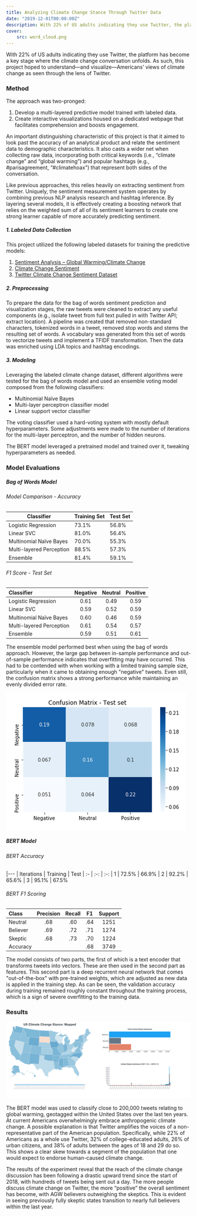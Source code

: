 ```yaml
---
title: Analyzing Climate Change Stance Through Twitter Data
date: "2019-12-01T00:00:00Z"
description: With 22% of US adults indicating they use Twitter, the platform has become a key stage where the climate change conversation unfolds. As such, this project hoped to understand—and visualize—Americans’ views of climate change as seen through the lens of Twitter.
cover:
    src: word_cloud.png
---
```


With 22% of US adults indicating they use Twitter, the platform has become a key stage where the climate change conversation unfolds. As such, this project hoped to understand—and visualize—Americans’ views of climate change as seen through the lens of Twitter.

### Method

The approach was two-pronged:

1. Develop a multi-layered predictive model trained with labeled data.
2. Create interactive visualizations housed on a dedicated webpage that facilitates comprehension and boosts engagement.

An important distinguishing characteristic of this project is that it aimed to look past the accuracy of an analytical product and relate the sentiment data to demographic characteristics. It also casts a wider net when collecting raw data, incorporating both critical keywords (i.e., “climate change” and “global warming”) and popular hashtags (e.g., #parisagreement, “#climatehoax”) that represent both sides of the conversation.

Like previous approaches, this relies heavily on extracting sentiment from Twitter. Uniquely, the sentiment measurement system operates by combining previous NLP analysis research and hashtag inference. By layering several models, it is effectively creating a boosting network that relies on the weighted sum of all of its sentiment learners to create one strong learner capable of more accurately predicting sentiment.

##### 1. Labeled Data Collection

This project utilized the following labeled datasets for training the predictive models:

1. [Sentiment Analysis – Global Warming/Climate Change](https://www.figure-eight.com/data-for-everyone/)
2. [Climate Change Sentiment](https://github.com/edwardcqian/climate_change_sentiment)
3. [Twitter Climate Change Sentiment Dataset](https://www.kaggle.com/edqian/twitter-climate-change-sentiment-dataset)

##### 2. Preprocessing

To prepare the data for the bag of words sentiment prediction and visualization stages, the raw tweets were cleaned to extract any useful components (e.g., isolate tweet from full text pulled in with Twitter API; extract location). A pipeline was created that removed non-standard characters, tokenized words in a tweet, removed stop words and stems the resulting set of words. A vocabulary was generated from this set of words to vectorize tweets and implement a TFIDF transformation. Then the data was enriched using LDA topics and hashtag encodings.

##### 3. Modeling

Leveraging the labeled climate change dataset, different algorithms were tested for the bag of words model and used an ensemble voting model composed from the following classifiers:

* Multinomial Naïve Bayes
* Multi-layer perceptron classifier model
* Linear support vector classifier

The voting classifier used a hard-voting system with mostly default hyperparameters. Some adjustments were made to the number of iterations for the multi-layer perceptron, and the number of hidden neurons.

The BERT model leveraged a pretrained model and trained over it, tweaking hyperparameters as needed.

### Model Evaluations

##### Bag of Words Model

###### Model Comparison - Accuracy

| Classifier                |  Training Set | Test Set  |
| ------------------------- | ------------- | --------- |
| Logistic Regression       | 73.1%         | 56.8%     |
| Linear SVC                |  81.0%        | 56.4%     |
| Multinomial Naïve Bayes   | 70.0%         | 55.3%     |
| Multi-layered Perception  | 88.5%         | 57.3%     |
| Ensemble                  | 81.4%         | 59.1%     |

###### F1 Score - Test Set

| Classifier  |  Negative | Neutral  | Positive |
|:---|:---:|:---:| :---: |
| Logistic Regression  | 0.61 | 0.49  | 0.59 |
| Linear SVC  |  0.59 | 0.52  | 0.59 |
| Multinomial Naïve Bayes  | 0.60  | 0.46  | 0.59 |
| Multi-layered Perception  | 0.61  | 0.54  | 0.57 |
| Ensemble  | 0.59  | 0.51  | 0.61 |

The ensemble model performed best when using the bag of words approach. However, the large gap between in-sample performance and out-of-sample performance indicates that overfitting may have occurred.
This had to be contended with when working with a limited training sample size, particularly when it came to obtaining enough "negative" tweets. Even still, the confusion matrix shows a strong performance while maintaining an evenly divided error rate.

![](bert_conf_test.png)

##### BERT Model

###### BERT Accuracy

|---
| Iterations | Training | Test
| :- | :-: | :-:
| 1 | 72.5% | 66.9%
| 2 | 92.2% | 65.6%
| 3 | 95.1% | 67.5%

###### BERT F1 Scoring

| Class | Precision | Recall | F1 | Support |
| :--- | :---: | :---: | :---: | :---: |
| Neutral | .68 | .60 | .64 | 1251 |
| Believer | .69 | .72 | .71 | 1274 |
| Skeptic | .68 | .73 | .70 | 1224 |
| Accuracy |  | | .68 | 3749 |

The model consists of two parts, the first of which is a text encoder that transforms tweets into vectors. These are then used in the second part as features. This second part is a deep recurrent neural network that comes "out-of-the-box" with pre-trained weights, which are adjusted as new data is applied in the training step. As can be seen, the validation accuracy during training remained roughly constant throughout the training process, which is a sign of severe overfitting to the training data.

### Results

![](results.png)

The BERT model was used to classify close to 200,000 tweets relating to global warming, geotagged within the United States over the last ten years. At current Americans overwhelmingly embrace anthropogenic climate change.
A possible explanation is that Twitter amplifies the voices of a non-representative part of the American population. Specifically, while 22% of Americans as a whole use Twitter, 32% of college-educated adults, 26% of urban citizens, and 38% of adults between the ages of 18 and 29 do so. This shows a clear skew towards a segment of the population that one would expect to endorse human-caused climate change.

The results of the experiment reveal that the reach of the climate change discussion has been following a drastic upward trend since the start of 2018, with hundreds of tweets being sent out a day. The more people discuss climate change on Twitter, the more “positive” the overall sentiment has become, with AGW believers outweighing the skeptics. This is evident in seeing previously fully skeptic states transition to nearly full believers within the last year.
